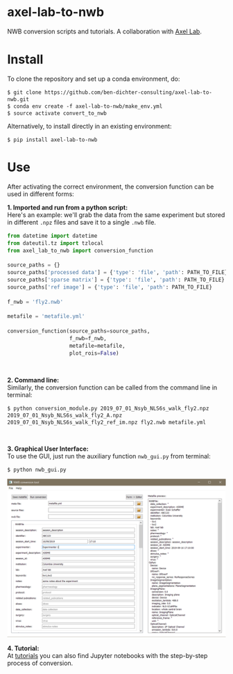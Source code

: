 # axel-lab-to-nwb
NWB conversion scripts and tutorials.
A collaboration with [Axel Lab](https://www.axellab.columbia.edu/).

# Install
To clone the repository and set up a conda environment, do:
```
$ git clone https://github.com/ben-dichter-consulting/axel-lab-to-nwb.git
$ conda env create -f axel-lab-to-nwb/make_env.yml
$ source activate convert_to_nwb
```

Alternatively, to install directly in an existing environment:
```
$ pip install axel-lab-to-nwb
```

# Use
After activating the correct environment, the conversion function can be used in different forms:

**1. Imported and run from a python script:** <br/>
Here's an example: we'll grab the data from the same experiment but stored in different `.npz` files and save it to a single `.nwb` file.
```python
from datetime import datetime
from dateutil.tz import tzlocal
from axel_lab_to_nwb import conversion_function

source_paths = {}
source_paths['processed data'] = {'type': 'file', 'path': PATH_TO_FILE}
source_paths['sparse matrix'] = {'type': 'file', 'path': PATH_TO_FILE}
source_paths['ref image'] = {'type': 'file', 'path': PATH_TO_FILE}

f_nwb = 'fly2.nwb'

metafile = 'metafile.yml'

conversion_function(source_paths=source_paths,
                    f_nwb=f_nwb,
                    metafile=metafile,
                    plot_rois=False)
```
<br/>

**2. Command line:** <br/>
Similarly, the conversion function can be called from the command line in terminal:
```
$ python conversion_module.py 2019_07_01_Nsyb_NLS6s_walk_fly2.npz 2019_07_01_Nsyb_NLS6s_walk_fly2_A.npz 2019_07_01_Nsyb_NLS6s_walk_fly2_ref_im.npz fly2.nwb metafile.yml
```
<br/>

**3. Graphical User Interface:** <br/>
To use the GUI, just run the auxiliary function `nwb_gui.py` from terminal:
```
$ python nwb_gui.py
```
![](/media/gui.PNG)
<br/>

**4. Tutorial:** <br/>
At [tutorials](https://github.com/ben-dichter-consulting/axel-lab-to-nwb/tree/master/tutorials) you can also find Jupyter notebooks with the step-by-step process of conversion.

